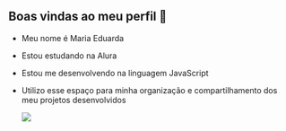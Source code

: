 ## Boas vindas ao meu perfil 👋
- Meu nome é Maria Eduarda
- Estou estudando na Alura
- Estou me desenvolvendo na linguagem JavaScript
- Utilizo esse espaço para minha organização e compartilhamento dos meu projetos desenvolvidos

  ![](https://media.tenor.com/3B7feutfPogAAAAM/claire-dancing.gif)


